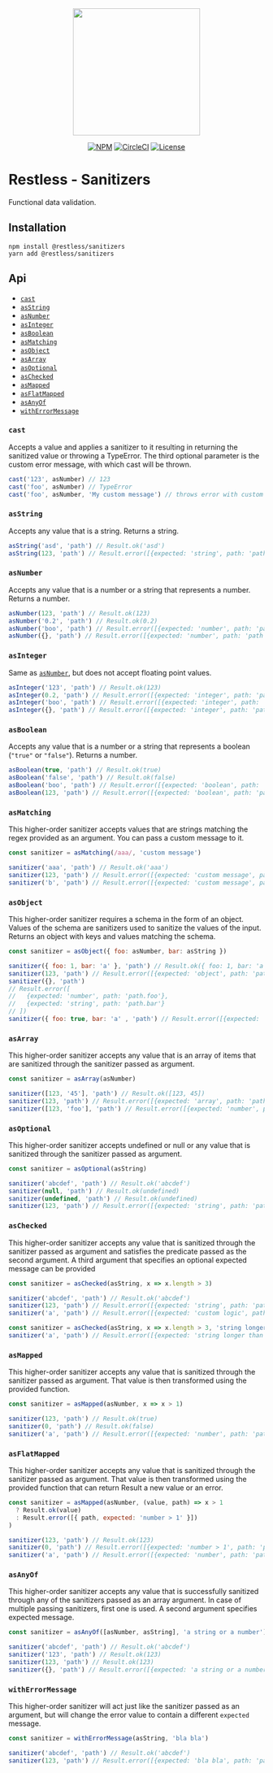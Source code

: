 <div align="center">
  <img width="250" src="https://raw.githubusercontent.com/EthWorks/restless/master/logo.png">
  <br>

[![NPM](https://img.shields.io/npm/v/@restless/sanitizers.svg)](https://www.npmjs.com/package/@restless/sanitizers)
[![CircleCI](https://img.shields.io/circleci/build/github/EthWorks/restless/master.svg)](https://circleci.com/gh/EthWorks/restless/tree/master)
[![License](https://img.shields.io/github/license/Ethworks/restless.svg)](https://github.com/EthWorks/restless/blob/master/UNLICENSE)

</div>

# Restless - Sanitizers

Functional data validation.

## Installation

```
npm install @restless/sanitizers
yarn add @restless/sanitizers
```

## Api

- [`cast`](#cast)
- [`asString`](#asstring)
- [`asNumber`](#assumber)
- [`asInteger`](#asinteger)
- [`asBoolean`](#asboolean)
- [`asMatching`](#asmatching)
- [`asObject`](#asobject)
- [`asArray`](#asarray)
- [`asOptional`](#asoptional)
- [`asChecked`](#aschecked)
- [`asMapped`](#asmapped)
- [`asFlatMapped`](#asflatmapped)
- [`asAnyOf`](#asanyof)
- [`withErrorMessage`](#witherrormessage)

### `cast`

Accepts a value and applies a sanitizer to it resulting in returning the sanitized value or throwing a TypeError. The third optional parameter is the custom error message, with which cast will be thrown.

```javascript
cast('123', asNumber) // 123
cast('foo', asNumber) // TypeError
cast('foo', asNumber, 'My custom message') // throws error with custom message
```

### `asString`

Accepts any value that is a string. Returns a string.

```javascript
asString('asd', 'path') // Result.ok('asd')
asString(123, 'path') // Result.error([{expected: 'string', path: 'path'}])
```

### `asNumber`

Accepts any value that is a number or a string that represents a number. Returns a number.

```javascript
asNumber(123, 'path') // Result.ok(123)
asNumber('0.2', 'path') // Result.ok(0.2)
asNumber('boo', 'path') // Result.error([{expected: 'number', path: 'path'}])
asNumber({}, 'path') // Result.error([{expected: 'number', path: 'path'}])
```

### `asInteger`

Same as [`asNumber`](#asnumber), but does not accept floating point values.

```javascript
asInteger('123', 'path') // Result.ok(123)
asInteger(0.2, 'path') // Result.error([{expected: 'integer', path: 'path'}])
asInteger('boo', 'path') // Result.error([{expected: 'integer', path: 'path'}])
asInteger({}, 'path') // Result.error([{expected: 'integer', path: 'path'}])
```

### `asBoolean`

Accepts any value that is a number or a string that represents a boolean (`"true"` or `"false"`). Returns a number.

```javascript
asBoolean(true, 'path') // Result.ok(true)
asBoolean('false', 'path') // Result.ok(false)
asBoolean('boo', 'path') // Result.error([{expected: 'boolean', path: 'path'}])
asBoolean(123, 'path') // Result.error([{expected: 'boolean', path: 'path'}])
```

### `asMatching`

This higher-order sanitizer accepts values that are strings matching the regex provided as an argument. You can pass a custom message to it.

```javascript
const sanitizer = asMatching(/aaa/, 'custom message')

sanitizer('aaa', 'path') // Result.ok('aaa')
sanitizer(123, 'path') // Result.error([{expected: 'custom message', path: 'path'}])
sanitizer('b', 'path') // Result.error([{expected: 'custom message', path: 'path'}])
```

### `asObject`

This higher-order sanitizer requires a schema in the form of an object. Values of the schema are sanitizers used to sanitize the values of the input. Returns an object with keys and values matching the schema.

```javascript
const sanitizer = asObject({ foo: asNumber, bar: asString })

sanitizer({ foo: 1, bar: 'a' }, 'path') // Result.ok({ foo: 1, bar: 'a' })
sanitizer(123, 'path') // Result.error([{expected: 'object', path: 'path'}])
sanitizer({}, 'path')
// Result.error([
//   {expected: 'number', path: 'path.foo'},
//   {expected: 'string', path: 'path.bar'}
// ])
sanitizer({ foo: true, bar: 'a' , 'path') // Result.error([{expected: 'number', path: 'path.foo'}])
```

### `asArray`

This higher-order sanitizer accepts any value that is an array of items that are sanitized through the sanitizer passed as argument.

```javascript
const sanitizer = asArray(asNumber)

sanitizer([123, '45'], 'path') // Result.ok([123, 45])
sanitizer(123, 'path') // Result.error([{expected: 'array', path: 'path'}])
sanitizer([123, 'foo'], 'path') // Result.error([{expected: 'number', path: 'path[0]'}])
```

### `asOptional`

This higher-order sanitizer accepts undefined or null or any value that is sanitized through the sanitizer passed as argument.

```javascript
const sanitizer = asOptional(asString)

sanitizer('abcdef', 'path') // Result.ok('abcdef')
sanitizer(null, 'path') // Result.ok(undefined)
sanitizer(undefined, 'path') // Result.ok(undefined)
sanitizer(123, 'path') // Result.error([{expected: 'string', path: 'path'}])
```

### `asChecked`

This higher-order sanitizer accepts any value that is sanitized through the sanitizer passed as argument and satisfies the predicate passed as the second argument. A third argument that specifies an optional expected message can be provided

```javascript
const sanitizer = asChecked(asString, x => x.length > 3)

sanitizer('abcdef', 'path') // Result.ok('abcdef')
sanitizer(123, 'path') // Result.error([{expected: 'string', path: 'path'}])
sanitizer('a', 'path') // Result.error([{expected: 'custom logic', path: 'path'}])
```
```javascript
const sanitizer = asChecked(asString, x => x.length > 3, 'string longer than 3')
sanitizer('a', 'path') // Result.error([{expected: 'string longer than 3', path: 'path'}])
```

### `asMapped`

This higher-order sanitizer accepts any value that is sanitized through the sanitizer passed as argument. That value is then transformed using the provided function.

```javascript
const sanitizer = asMapped(asNumber, x => x > 1)

sanitizer(123, 'path') // Result.ok(true)
sanitizer(0, 'path') // Result.ok(false)
sanitizer('a', 'path') // Result.error([{expected: 'number', path: 'path'}])
```

### `asFlatMapped`

This higher-order sanitizer accepts any value that is sanitized through the sanitizer passed as argument. That value is then transformed using the provided function that can return Result a new value or an error.

```javascript
const sanitizer = asMapped(asNumber, (value, path) => x > 1
  ? Result.ok(value)
  : Result.error([{ path, expected: 'number > 1' }])
)

sanitizer(123, 'path') // Result.ok(123)
sanitizer(0, 'path') // Result.error([{expected: 'number > 1', path: 'path'}])
sanitizer('a', 'path') // Result.error([{expected: 'number', path: 'path'}])
```

### `asAnyOf`

This higher-order sanitizer accepts any value that is successfully sanitized through any of the sanitizers passed as an array argument. In case of multiple passing sanitizers, first one is used. A second argument specifies expected message.

```javascript
const sanitizer = asAnyOf([asNumber, asString], 'a string or a number')

sanitizer('abcdef', 'path') // Result.ok('abcdef')
sanitizer('123', 'path') // Result.ok(123)
sanitizer(123, 'path') // Result.ok(123)
sanitizer({}, 'path') // Result.error([{expected: 'a string or a number', path: 'path'}])
```

### `withErrorMessage`

This higher-order sanitizer will act just like the sanitizer passed as an argument, but will change the error value to contain a different `expected` message.

```javascript
const sanitizer = withErrorMessage(asString, 'bla bla')

sanitizer('abcdef', 'path') // Result.ok('abcdef')
sanitizer(123, 'path') // Result.error([{expected: 'bla bla', path: 'path'}])
```
